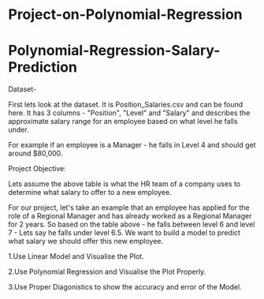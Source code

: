 # Project-on-Polynomial-Regression
# Polynomial-Regression-Salary-Prediction

Dataset-

First lets look at the dataset. It is Position_Salaries.csv and can be found here.
It has 3 columns - "Position", "Level" and "Salary" and describes the approximate salary range for an employee based on what level he falls under.

For example if an employee is a Manager - he falls in Level 4 and should get around $80,000.


Project Objective:

Lets assume the above table is what the HR team of a company uses to determine what salary to offer to a new employee.

For our project, let's take an example that an employee has applied for the role of a Regional Manager and has already worked as a Regional Manager for 2 years.
So based on the table above - he falls between level 6 and level 7 - Lets say he falls under level 6.5.
We want to build a model to predict what salary we should offer this new employee.

1.Use Linear Model and Visualise the Plot.

2.Use Polynomial Regression and Visualise the Plot Properly.

3.Use Proper Diagonistics to show the accuracy and error of the Model.
